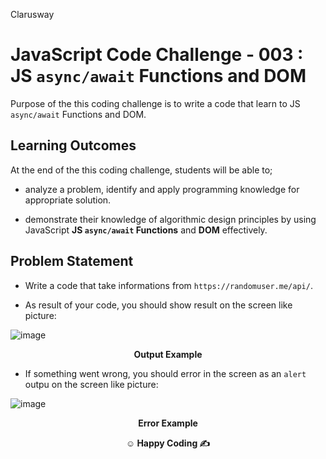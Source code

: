<p>Clarusway<img align="right"
  src="https://secure.meetupstatic.com/photos/event/3/1/b/9/600_488352729.jpeg"  width="15px"></p>

# JavaScript Code Challenge - 003 : JS `async/await` Functions and DOM

Purpose of the this coding challenge is to write a code that learn to JS `async/await` Functions and DOM.

## Learning Outcomes

At the end of the this coding challenge, students will be able to;

- analyze a problem, identify and apply programming knowledge for appropriate solution.

- demonstrate their knowledge of algorithmic design principles by using JavaScript **JS `async/await` Functions** and **DOM** effectively.

## Problem Statement

- Write a code that take informations from `https://randomuser.me/api/`.

- As result of your code, you should show result on the screen like picture:

![image](https://drive.google.com/uc?export=view&id=1-xH6uvcSMa2NtTf6NUyzNHNUtUl_Q4Rt)

**<p align="center">Output Example</p>**

- If something went wrong, you should error in the screen as an `alert` outpu on the screen like picture:

![image](https://drive.google.com/uc?export=view&id=15ewL7g8Ykq1Xl5TTvNoHrOXWuYftGxBI)
**<p align="center">Error Example</p>**

**<p align="center">&#9786; Happy Coding &#9997;</p>**
